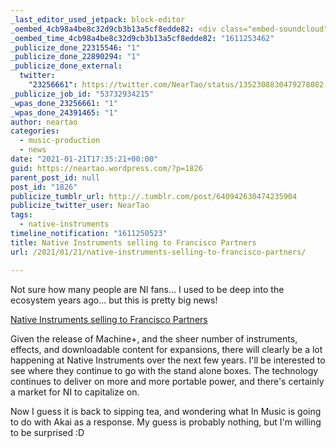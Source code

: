 ```yaml
---
_last_editor_used_jetpack: block-editor
_oembed_4cb98a4be8c32d9cb3b13a5cf8edde82: <div class="embed-soundcloud"><iframe title="You Alright by NearTao" width="500" height="400" scrolling="no" frameborder="no" src="https://w.soundcloud.com/player/?visual=true&url=https%3A%2F%2Fapi.soundcloud.com%2Ftracks%2F970062184&show_artwork=true&maxwidth=500&maxheight=750&dnt=1"></iframe></div>
_oembed_time_4cb98a4be8c32d9cb3b13a5cf8edde82: "1611253462"
_publicize_done_22315546: "1"
_publicize_done_22890294: "1"
_publicize_done_external:
  twitter:
    "23256661": https://twitter.com/NearTao/status/1352308830479278082
_publicize_job_id: "53732934215"
_wpas_done_23256661: "1"
_wpas_done_24391465: "1"
author: neartao
categories:
  - music-production
  - news
date: "2021-01-21T17:35:21+00:00"
guid: https://neartao.wordpress.com/?p=1826
parent_post_id: null
post_id: "1826"
publicize_tumblr_url: http://.tumblr.com/post/640942630474235904
publicize_twitter_user: NearTao
tags:
  - native-instruments
timeline_notification: "1611250523"
title: Native Instruments selling to Francisco Partners
url: /2021/01/21/native-instruments-selling-to-francisco-partners/

---
```

Not sure how many people are NI fans... I used to be deep into the ecosystem years ago... but this is pretty big news!

[Native Instruments selling to Francisco Partners](https://tinyurl.com/yy7uznun)

Given the release of Machine+, and the sheer number of instruments, effects, and downloadable content for expansions, there will clearly be a lot happening at Native Instruments over the next few years. I'll be interested to see where they continue to go with the stand alone boxes. The technology continues to deliver on more and more portable power, and there's certainly a market for NI to capitalize on.

Now I guess it is back to sipping tea, and wondering what In Music is going to do with Akai as a response. My guess is probably nothing, but I'm willing to be surprised :D
